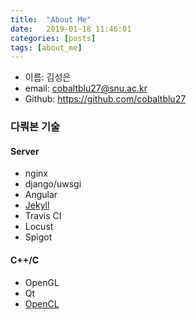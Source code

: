 ```yaml
---
title:  "About Me"
date:   2019-01-18 11:46:01
categories: [posts]
tags: [about_me]
---
```

  
- 이름: 김성은
- email: <cobaltblu27@snu.ac.kr>
- Github: <https://github.com/cobaltblu27>

### 다뤄본 기술

#### Server
- nginx
- django/uwsgi
- Angular
- [Jekyll](https://cobaltblu27.github.io)
- Travis CI
- Locust  
- Spigot

#### C++/C
- OpenGL
- Qt
- [OpenCL](https://github.com/cobaltblu27/cnn)

